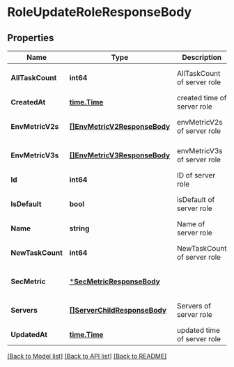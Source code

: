 # RoleUpdateRoleResponseBody

## Properties
Name | Type | Description | Notes
------------ | ------------- | ------------- | -------------
**AllTaskCount** | **int64** | AllTaskCount of server role | [optional] [default to null]
**CreatedAt** | [**time.Time**](time.Time.md) | created time of server role | [default to null]
**EnvMetricV2s** | [**[]EnvMetricV2ResponseBody**](EnvMetricV2ResponseBody.md) | envMetricV2s of server role | [optional] [default to null]
**EnvMetricV3s** | [**[]EnvMetricV3ResponseBody**](EnvMetricV3ResponseBody.md) | envMetricV3s of server role | [optional] [default to null]
**Id** | **int64** | ID of server role | [default to null]
**IsDefault** | **bool** | isDefault of server role | [optional] [default to null]
**Name** | **string** | Name of server role | [default to null]
**NewTaskCount** | **int64** | NewTaskCount of server role | [optional] [default to null]
**SecMetric** | [***SecMetricResponseBody**](SecMetricResponseBody.md) |  | [optional] [default to null]
**Servers** | [**[]ServerChildResponseBody**](ServerChildResponseBody.md) | Servers of server role | [optional] [default to null]
**UpdatedAt** | [**time.Time**](time.Time.md) | updated time of server role | [default to null]

[[Back to Model list]](../README.md#documentation-for-models) [[Back to API list]](../README.md#documentation-for-api-endpoints) [[Back to README]](../README.md)

